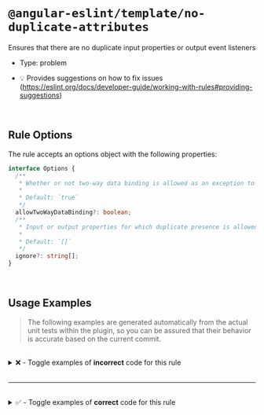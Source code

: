 <!--

  DO NOT EDIT.

  This markdown file was autogenerated using a mixture of the following files as the source of truth for its data:
  - ../../src/rules/no-duplicate-attributes.ts
  - ../../tests/rules/no-duplicate-attributes/cases.ts

  In order to update this file, it is therefore those files which need to be updated, as well as potentially the generator script:
  - ../../../../tools/scripts/generate-rule-docs.ts

-->

<br>

# `@angular-eslint/template/no-duplicate-attributes`

Ensures that there are no duplicate input properties or output event listeners

- Type: problem

- 💡 Provides suggestions on how to fix issues (https://eslint.org/docs/developer-guide/working-with-rules#providing-suggestions)

<br>

## Rule Options

The rule accepts an options object with the following properties:

```ts
interface Options {
  /**
   * Whether or not two-way data binding is allowed as an exception to the rule.
   *
   * Default: `true`
   */
  allowTwoWayDataBinding?: boolean;
  /**
   * Input or output properties for which duplicate presence is allowed as an exception to the rule.
   *
   * Default: `[]`
   */
  ignore?: string[];
}

```

<br>

## Usage Examples

> The following examples are generated automatically from the actual unit tests within the plugin, so you can be assured that their behavior is accurate based on the current commit.

<br>

<details>
<summary>❌ - Toggle examples of <strong>incorrect</strong> code for this rule</summary>

<br>

#### Default Config

```json
{
  "rules": {
    "@angular-eslint/template/no-duplicate-attributes": [
      "error"
    ]
  }
}
```

<br>

#### ❌ Invalid Code

```html
<input [name]="foo" [name]="bar">
       ~~~~~~~~~~~~ ~~~~~~~~~~~~
```

<br>

---

<br>

#### Default Config

```json
{
  "rules": {
    "@angular-eslint/template/no-duplicate-attributes": [
      "error"
    ]
  }
}
```

<br>

#### ❌ Invalid Code

```html
<input [name]="foo" name="bar">
       ~~~~~~~~~~~~ ~~~~~~~~~~
```

<br>

---

<br>

#### Default Config

```json
{
  "rules": {
    "@angular-eslint/template/no-duplicate-attributes": [
      "error"
    ]
  }
}
```

<br>

#### ❌ Invalid Code

```html
<input name="foo" name="bar">
       ~~~~~~~~~~ ~~~~~~~~~~
```

<br>

---

<br>

#### Default Config

```json
{
  "rules": {
    "@angular-eslint/template/no-duplicate-attributes": [
      "error"
    ]
  }
}
```

<br>

#### ❌ Invalid Code

```html
<input (change)="foo($event)" (change)="bar($event)">
       ~~~~~~~~~~~~~~~~~~~~~~ ~~~~~~~~~~~~~~~~~~~~~~
```

<br>

---

<br>

#### Default Config

```json
{
  "rules": {
    "@angular-eslint/template/no-duplicate-attributes": [
      "error"
    ]
  }
}
```

<br>

#### ❌ Invalid Code

```html
<input [(ngModel)]="model" [(ngModel)]="otherModel">
       ~~~~~~~~~~~~~~~~~~~ ~~~~~~~~~~~~~~~~~~~~~~~~
```

<br>

---

<br>

#### Default Config

```json
{
  "rules": {
    "@angular-eslint/template/no-duplicate-attributes": [
      "error"
    ]
  }
}
```

<br>

#### ❌ Invalid Code

```html
<input [name]="foo" [other]="bam" [name]="bar">
       ~~~~~~~~~~~~               ~~~~~~~~~~~~
```

<br>

---

<br>

#### Default Config

```json
{
  "rules": {
    "@angular-eslint/template/no-duplicate-attributes": [
      "error"
    ]
  }
}
```

<br>

#### ❌ Invalid Code

```html
<input [name]="foo" [name]="bar" [name]="bam">
       ~~~~~~~~~~~~ ~~~~~~~~~~~~ ~~~~~~~~~~~~
```

<br>

---

<br>

#### Default Config

```json
{
  "rules": {
    "@angular-eslint/template/no-duplicate-attributes": [
      "error"
    ]
  }
}
```

<br>

#### ❌ Invalid Code

```html
<input [(ngModel)]="model" [name]="foo" [(ngModel)]="otherModel" name="bar">
       ~~~~~~~~~~~~~~~~~~~ ~~~~~~~~~~~~ ~~~~~~~~~~~~~~~~~~~~~~~~ ~~~~~~~~~~
```

<br>

---

<br>

#### Default Config

```json
{
  "rules": {
    "@angular-eslint/template/no-duplicate-attributes": [
      "error"
    ]
  }
}
```

<br>

#### ❌ Invalid Code

```html
<input (@fade.start)="animationStarted($event)" (@fade.start)="animationStarted($event)">
       ~~~~~~~~~~~~~~~~~~~~~~~~~~~~~~~~~~~~~~~~ ~~~~~~~~~~~~~~~~~~~~~~~~~~~~~~~~~~~~~~~~
```

<br>

---

<br>

#### Default Config

```json
{
  "rules": {
    "@angular-eslint/template/no-duplicate-attributes": [
      "error"
    ]
  }
}
```

<br>

#### ❌ Invalid Code

```html
<input (window:resize)="windowResized($event)" (resize)="resize()" (window:resize)="windowResized2($event)">
       ~~~~~~~~~~~~~~~~~~~~~~~~~~~~~~~~~~~~~~~                     ~~~~~~~~~~~~~~~~~~~~~~~~~~~~~~~~~~~~~~~~
```

<br>

---

<br>

#### Custom Config

```json
{
  "rules": {
    "@angular-eslint/template/no-duplicate-attributes": [
      "error",
      {
        "allowTwoWayDataBinding": false
      }
    ]
  }
}
```

<br>

#### ❌ Invalid Code

```html
<input [(ngModel)]="model" (ngModelChange)="modelChanged()">
       ~~~~~~~~~~~~~~~~~~~ ~~~~~~~~~~~~~~~~~~~~~~~~~~~~~~~~
```

<br>

---

<br>

#### Custom Config

```json
{
  "rules": {
    "@angular-eslint/template/no-duplicate-attributes": [
      "error",
      {
        "ignore": [
          "placeholder"
        ]
      }
    ]
  }
}
```

<br>

#### ❌ Invalid Code

```html
<input [name]="foo" placeholder="foo..." name="bar" [placeholder]="dynamic">
       ~~~~~~~~~~~~                      ~~~~~~~~~~
```

<br>

---

<br>

#### Default Config

```json
{
  "rules": {
    "@angular-eslint/template/no-duplicate-attributes": [
      "error"
    ]
  }
}
```

<br>

#### ❌ Invalid Code

```html
<input class="foo" class="bar" [class]="dynamic">
       ~~~~~~~~~~~ ~~~~~~~~~~~
```

<br>

---

<br>

#### Default Config

```json
{
  "rules": {
    "@angular-eslint/template/no-duplicate-attributes": [
      "error"
    ]
  }
}
```

<br>

#### ❌ Invalid Code

```html
<input style="color: blue" [style]="styleExpression" style="width:50px">
       ~~~~~~~~~~~~~~~~~~~                           ~~~~~~~~~~~~~~~~~~
```

</details>

<br>

---

<br>

<details>
<summary>✅ - Toggle examples of <strong>correct</strong> code for this rule</summary>

<br>

#### Default Config

```json
{
  "rules": {
    "@angular-eslint/template/no-duplicate-attributes": [
      "error"
    ]
  }
}
```

<br>

#### ✅ Valid Code

```html
<input name="foo">
```

<br>

---

<br>

#### Default Config

```json
{
  "rules": {
    "@angular-eslint/template/no-duplicate-attributes": [
      "error"
    ]
  }
}
```

<br>

#### ✅ Valid Code

```html
<input [name]="foo">
```

<br>

---

<br>

#### Default Config

```json
{
  "rules": {
    "@angular-eslint/template/no-duplicate-attributes": [
      "error"
    ]
  }
}
```

<br>

#### ✅ Valid Code

```html
<input (change)="bar()">
```

<br>

---

<br>

#### Default Config

```json
{
  "rules": {
    "@angular-eslint/template/no-duplicate-attributes": [
      "error"
    ]
  }
}
```

<br>

#### ✅ Valid Code

```html
<input [(ngModel)]="foo">
```

<br>

---

<br>

#### Default Config

```json
{
  "rules": {
    "@angular-eslint/template/no-duplicate-attributes": [
      "error"
    ]
  }
}
```

<br>

#### ✅ Valid Code

```html
<input [(ngModel)]="model" (ngModelChange)="modelChanged()">
```

<br>

---

<br>

#### Default Config

```json
{
  "rules": {
    "@angular-eslint/template/no-duplicate-attributes": [
      "error"
    ]
  }
}
```

<br>

#### ✅ Valid Code

```html
<div (@fade.start)="animationStarted($event)" (@fade.done)="animationDone($event)"></div>
```

<br>

---

<br>

#### Default Config

```json
{
  "rules": {
    "@angular-eslint/template/no-duplicate-attributes": [
      "error"
    ]
  }
}
```

<br>

#### ✅ Valid Code

```html
<div (window:keydown)="windowKeydown($event)" (document:keydown)="documentKeydown($event)" (document:keyup)="documentKeyup($event)" (keyup)="keyup($event)" (keydown)="keydown($event)"></div>
```

<br>

---

<br>

#### Default Config

```json
{
  "rules": {
    "@angular-eslint/template/no-duplicate-attributes": [
      "error"
    ]
  }
}
```

<br>

#### ✅ Valid Code

```html
<div [style.width.px]="col.width" [width]="col.width"></div>
```

<br>

---

<br>

#### Default Config

```json
{
  "rules": {
    "@angular-eslint/template/no-duplicate-attributes": [
      "error"
    ]
  }
}
```

<br>

#### ✅ Valid Code

```html
<button [class.disabled]="!enabled" [disabled]="!enabled"></button>
```

<br>

---

<br>

#### Default Config

```json
{
  "rules": {
    "@angular-eslint/template/no-duplicate-attributes": [
      "error"
    ]
  }
}
```

<br>

#### ✅ Valid Code

```html
<button [@.disabled]="!enabled" [.disabled]="!enabled"></button>
```

<br>

---

<br>

#### Default Config

```json
{
  "rules": {
    "@angular-eslint/template/no-duplicate-attributes": [
      "error"
    ]
  }
}
```

<br>

#### ✅ Valid Code

```html
<div [style.width]="col.width + 'px'" [width]="col.width"></div>
```

<br>

---

<br>

#### Default Config

```json
{
  "rules": {
    "@angular-eslint/template/no-duplicate-attributes": [
      "error"
    ]
  }
}
```

<br>

#### ✅ Valid Code

```html
<div class="foo" name="bar" [class]="dynamic"></div>
```

<br>

---

<br>

#### Default Config

```json
{
  "rules": {
    "@angular-eslint/template/no-duplicate-attributes": [
      "error"
    ]
  }
}
```

<br>

#### ✅ Valid Code

```html
<div style="color: blue" [style]="styleExpression"></div>
```

</details>

<br>
